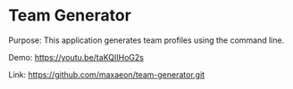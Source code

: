 # Team Generator
Purpose: 
This application generates team profiles using the command line.

Demo: 
https://youtu.be/taKQIIHoG2s

Link: 
https://github.com/maxaeon/team-generator.git

